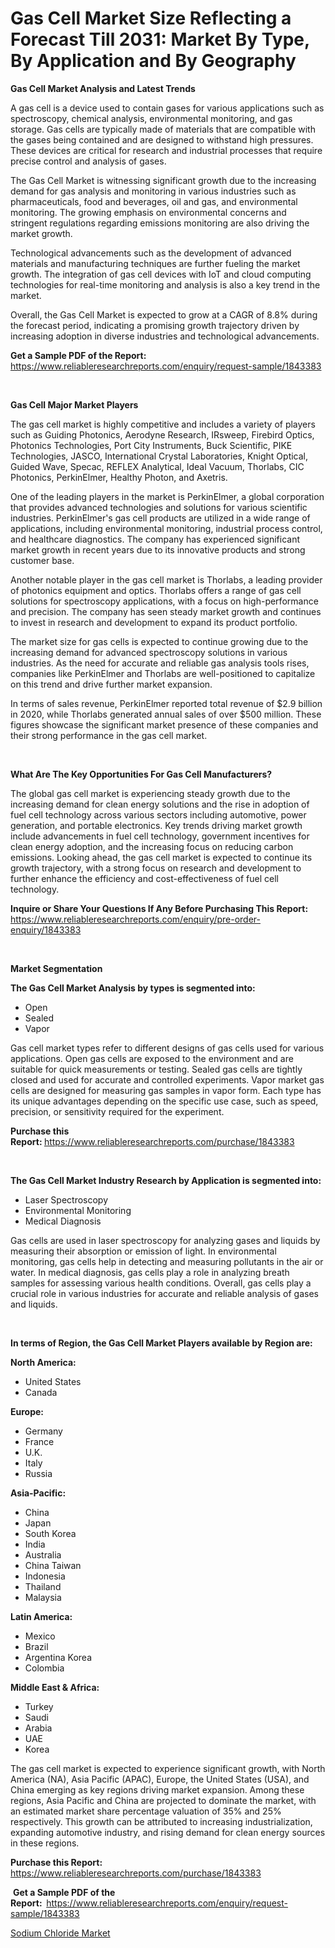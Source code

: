<p><h1>Gas Cell Market Size Reflecting a Forecast Till 2031: Market By Type, By Application and By Geography</h1></p><p><strong>Gas Cell Market Analysis and Latest Trends</strong></p>
<p><p>A gas cell is a device used to contain gases for various applications such as spectroscopy, chemical analysis, environmental monitoring, and gas storage. Gas cells are typically made of materials that are compatible with the gases being contained and are designed to withstand high pressures. These devices are critical for research and industrial processes that require precise control and analysis of gases.</p><p>The Gas Cell Market is witnessing significant growth due to the increasing demand for gas analysis and monitoring in various industries such as pharmaceuticals, food and beverages, oil and gas, and environmental monitoring. The growing emphasis on environmental concerns and stringent regulations regarding emissions monitoring are also driving the market growth.</p><p>Technological advancements such as the development of advanced materials and manufacturing techniques are further fueling the market growth. The integration of gas cell devices with IoT and cloud computing technologies for real-time monitoring and analysis is also a key trend in the market.</p><p>Overall, the Gas Cell Market is expected to grow at a CAGR of 8.8% during the forecast period, indicating a promising growth trajectory driven by increasing adoption in diverse industries and technological advancements.</p></p>
<p><strong>Get a Sample PDF of the Report:&nbsp;</strong> <a href="https://www.reliableresearchreports.com/enquiry/request-sample/1843383">https://www.reliableresearchreports.com/enquiry/request-sample/1843383</a></p>
<p>&nbsp;</p>
<p><strong>Gas Cell Major Market Players</strong></p>
<p><p>The gas cell market is highly competitive and includes a variety of players such as Guiding Photonics, Aerodyne Research, IRsweep, Firebird Optics, Photonics Technologies, Port City Instruments, Buck Scientific, PIKE Technologies, JASCO, International Crystal Laboratories, Knight Optical, Guided Wave, Specac, REFLEX Analytical, Ideal Vacuum, Thorlabs, CIC Photonics, PerkinElmer, Healthy Photon, and Axetris.</p><p>One of the leading players in the market is PerkinElmer, a global corporation that provides advanced technologies and solutions for various scientific industries. PerkinElmer's gas cell products are utilized in a wide range of applications, including environmental monitoring, industrial process control, and healthcare diagnostics. The company has experienced significant market growth in recent years due to its innovative products and strong customer base.</p><p>Another notable player in the gas cell market is Thorlabs, a leading provider of photonics equipment and optics. Thorlabs offers a range of gas cell solutions for spectroscopy applications, with a focus on high-performance and precision. The company has seen steady market growth and continues to invest in research and development to expand its product portfolio.</p><p>The market size for gas cells is expected to continue growing due to the increasing demand for advanced spectroscopy solutions in various industries. As the need for accurate and reliable gas analysis tools rises, companies like PerkinElmer and Thorlabs are well-positioned to capitalize on this trend and drive further market expansion.</p><p>In terms of sales revenue, PerkinElmer reported total revenue of $2.9 billion in 2020, while Thorlabs generated annual sales of over $500 million. These figures showcase the significant market presence of these companies and their strong performance in the gas cell market.</p></p>
<p>&nbsp;</p>
<p><strong>What Are The Key Opportunities For Gas Cell Manufacturers?</strong></p>
<p><p>The global gas cell market is experiencing steady growth due to the increasing demand for clean energy solutions and the rise in adoption of fuel cell technology across various sectors including automotive, power generation, and portable electronics. Key trends driving market growth include advancements in fuel cell technology, government incentives for clean energy adoption, and the increasing focus on reducing carbon emissions. Looking ahead, the gas cell market is expected to continue its growth trajectory, with a strong focus on research and development to further enhance the efficiency and cost-effectiveness of fuel cell technology.</p></p>
<p><strong>Inquire or Share Your Questions If Any Before Purchasing This Report:</strong> <a href="https://www.reliableresearchreports.com/enquiry/pre-order-enquiry/1843383">https://www.reliableresearchreports.com/enquiry/pre-order-enquiry/1843383</a></p>
<p>&nbsp;</p>
<p><strong>Market Segmentation</strong></p>
<p><strong>The Gas Cell Market Analysis by types is segmented into:</strong></p>
<p><ul><li>Open</li><li>Sealed</li><li>Vapor</li></ul></p>
<p><p>Gas cell market types refer to different designs of gas cells used for various applications. Open gas cells are exposed to the environment and are suitable for quick measurements or testing. Sealed gas cells are tightly closed and used for accurate and controlled experiments. Vapor market gas cells are designed for measuring gas samples in vapor form. Each type has its unique advantages depending on the specific use case, such as speed, precision, or sensitivity required for the experiment.</p></p>
<p><strong>Purchase this Report:&nbsp;</strong><a href="https://www.reliableresearchreports.com/purchase/1843383">https://www.reliableresearchreports.com/purchase/1843383</a></p>
<p>&nbsp;</p>
<p><strong>The Gas Cell Market Industry Research by Application is segmented into:</strong></p>
<p><ul><li>Laser Spectroscopy</li><li>Environmental Monitoring</li><li>Medical Diagnosis</li></ul></p>
<p><p>Gas cells are used in laser spectroscopy for analyzing gases and liquids by measuring their absorption or emission of light. In environmental monitoring, gas cells help in detecting and measuring pollutants in the air or water. In medical diagnosis, gas cells play a role in analyzing breath samples for assessing various health conditions. Overall, gas cells play a crucial role in various industries for accurate and reliable analysis of gases and liquids.</p></p>
<p>&nbsp;</p>
<p><strong>In terms of Region, the Gas Cell Market Players available by Region are:</strong></p>
<p>
    <p> <strong> North America: </strong>
        <ul>
            <li>United States</li>
            <li>Canada</li>
        </ul>
        </p> 
    <p> <strong> Europe: </strong>
        <ul>
            <li>Germany</li>
            <li>France</li>
            <li>U.K.</li>
            <li>Italy</li>
            <li>Russia</li>
        </ul>
        </p> 
    <p> <strong> Asia-Pacific: </strong>
        <ul>
            <li>China</li>
            <li>Japan</li>
            <li>South Korea</li>
            <li>India</li>
            <li>Australia</li>
            <li>China Taiwan</li>
            <li>Indonesia</li>
            <li>Thailand</li>
            <li>Malaysia</li>
        </ul>
        </p> 
    <p> <strong> Latin America: </strong>
        <ul>
            <li>Mexico</li>
            <li>Brazil</li>
            <li>Argentina Korea</li>
            <li>Colombia</li>
        </ul>
        </p> 
    <p> <strong> Middle East & Africa: </strong>
        <ul>
            <li>Turkey</li>
            <li>Saudi</li>
            <li>Arabia</li>
            <li>UAE</li>
            <li>Korea</li>
        </ul>
    </p>
    </p>
<p><p>The gas cell market is expected to experience significant growth, with North America (NA), Asia Pacific (APAC), Europe, the United States (USA), and China emerging as key regions driving market expansion. Among these regions, Asia Pacific and China are projected to dominate the market, with an estimated market share percentage valuation of 35% and 25% respectively. This growth can be attributed to increasing industrialization, expanding automotive industry, and rising demand for clean energy sources in these regions.</p></p>
<p><strong>Purchase this Report: </strong><a href="https://www.reliableresearchreports.com/purchase/1843383">https://www.reliableresearchreports.com/purchase/1843383</a></p>
<p>&nbsp;<strong>Get a Sample PDF of the Report:&nbsp;&nbsp;</strong><a href="https://www.reliableresearchreports.com/enquiry/request-sample/1843383">https://www.reliableresearchreports.com/enquiry/request-sample/1843383</a></p>
<p><strong></strong></p>
<p><p><a href="https://eight-handstand-8fb.notion.site/Sodium-Chloride-Market-with-the-goal-of-estimating-the-market-size-and-future-growth-potential-of-va-7b1f81fe39144e5a8561b1e020e712a2">Sodium Chloride Market</a></p></p>
